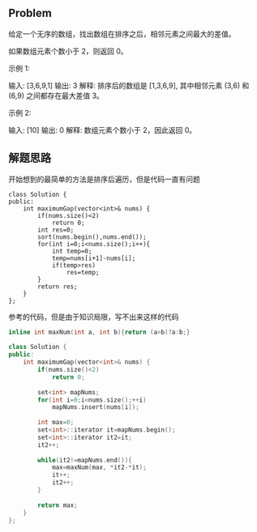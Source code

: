 ## Problem
给定一个无序的数组，找出数组在排序之后，相邻元素之间最大的差值。

如果数组元素个数小于 2，则返回 0。

示例 1:

输入: [3,6,9,1]
输出: 3
解释: 排序后的数组是 [1,3,6,9], 其中相邻元素 (3,6) 和 (6,9) 之间都存在最大差值 3。

示例 2:

输入: [10]
输出: 0
解释: 数组元素个数小于 2，因此返回 0。
## 解题思路
开始想到的最简单的方法是排序后遍历，但是代码一直有问题
```
class Solution {
public:
    int maximumGap(vector<int>& nums) {
        if(nums.size()<2)
            return 0;
        int res=0;
        sort(nums.begin(),nums.end());
        for(int i=0;i<nums.size();i++){
            int temp=0;
            temp=nums[i+1]-nums[i];
            if(temp>res)
                res=temp;
        }
        return res;
    }
};
```
参考的代码，但是由于知识局限，写不出来这样的代码
```C++
inline int maxNum(int a, int b){return (a>b)?a:b;}
 
class Solution {
public:
    int maximumGap(vector<int>& nums) {
        if(nums.size()<2)
            return 0;
        
        set<int> mapNums;
        for(int i=0;i<nums.size();++i)
            mapNums.insert(nums[i]);
        
        int max=0;
        set<int>::iterator it=mapNums.begin();
        set<int>::iterator it2=it;
        it2++;
        
        while(it2!=mapNums.end()){
            max=maxNum(max, *it2-*it);
            it++;
            it2++;
        }
 
        return max;
    }
};
```
